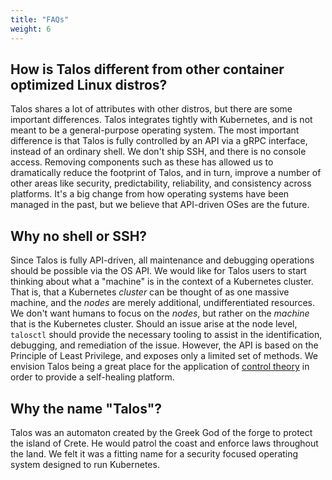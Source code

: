 ```yaml
---
title: "FAQs"
weight: 6
---
```


<!-- markdownlint-disable MD026 -->

## How is Talos different from other container optimized Linux distros?

Talos shares a lot of attributes with other distros, but there are some important differences.
Talos integrates tightly with Kubernetes, and is not meant to be a general-purpose operating system.
The most important difference is that Talos is fully controlled by an API via a gRPC interface, instead of an ordinary shell.
We don't ship SSH, and there is no console access.
Removing components such as these has allowed us to dramatically reduce the footprint of Talos, and in turn, improve a number of other areas like security, predictability, reliability, and consistency across platforms.
It's a big change from how operating systems have been managed in the past, but we believe that API-driven OSes are the future.

## Why no shell or SSH?

Since Talos is fully API-driven, all maintenance and debugging operations should be possible via the OS API.
We would like for Talos users to start thinking about what a "machine" is in the context of a Kubernetes cluster.
That is, that a Kubernetes _cluster_ can be thought of as one massive machine, and the _nodes_ are merely additional, undifferentiated resources.
We don't want humans to focus on the _nodes_, but rather on the _machine_ that is the Kubernetes cluster.
Should an issue arise at the node level, `talosctl` should provide the necessary tooling to assist in the identification, debugging, and remediation of the issue.
However, the API is based on the Principle of Least Privilege, and exposes only a limited set of methods.
We envision Talos being a great place for the application of [control theory](https://en.wikipedia.org/wiki/Control_theory) in order to provide a self-healing platform.

## Why the name "Talos"?

Talos was an automaton created by the Greek God of the forge to protect the island of Crete.
He would patrol the coast and enforce laws throughout the land.
We felt it was a fitting name for a security focused operating system designed to run Kubernetes.

